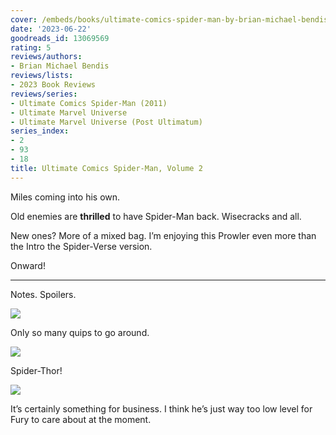 ```yaml
---
cover: /embeds/books/ultimate-comics-spider-man-by-brian-michael-bendis-volume-2.jpg
date: '2023-06-22'
goodreads_id: 13069569
rating: 5
reviews/authors:
- Brian Michael Bendis
reviews/lists:
- 2023 Book Reviews
reviews/series:
- Ultimate Comics Spider-Man (2011)
- Ultimate Marvel Universe
- Ultimate Marvel Universe (Post Ultimatum)
series_index:
- 2
- 93
- 18
title: Ultimate Comics Spider-Man, Volume 2
---
```

Miles coming into his own.

Old enemies are **thrilled** to have Spider-Man back. Wisecracks and all. 

New ones? More of a mixed bag. I’m enjoying this Prowler even more than the Intro the Spider-Verse version. 

Onward!

<!--more-->

---



Notes. Spoilers. 

![](/embeds/books/attachments/ultimate-comics-spider-man-2-textbundle-9d2270.png)

Only so many quips to go around. 

![](/embeds/books/attachments/ultimate-comics-spider-man-2-textbundle-1b21b4.png)

Spider-Thor!

![](/embeds/books/attachments/ultimate-comics-spider-man-2-textbundle-54ddcd.png)

It’s certainly something for business. I think he’s just way too low level for Fury to care about at the moment. 


